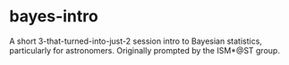 # bayes-intro

A short 3-that-turned-into-just-2 session intro to Bayesian statistics, particularly for astronomers.  Originally prompted by the ISM*@ST group.

